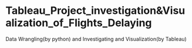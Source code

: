 # Tableau_Project_investigation&Visualization_of_Flights_Delaying
Data Wrangling(by python) and Investigating and Visualization(by Tableau)
